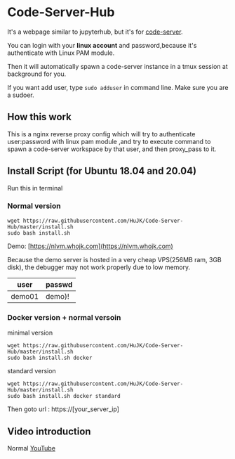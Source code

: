 # Code-Server-Hub
It's a webpage similar to jupyterhub, but it's for [code-server](https://github.com/cdr/code-server).

You can login with your **linux account** and password,because it's authenticate with Linux PAM module. 

Then it will automatically spawn a code-server instance in a tmux session at background for you.

If you want add user, type ```sudo adduser``` in command line. Make sure you are a sudoer.

## How this work
This is a nginx reverse proxy config which will try to authenticate user:password with linux pam module ,and try to execute command to spawn a code-server workspace by that user, and then proxy_pass to it.

## Install Script (for Ubuntu 18.04 and 20.04)
Run this in terminal

### Normal version
```
wget https://raw.githubusercontent.com/HuJK/Code-Server-Hub/master/install.sh
sudo bash install.sh
```
Demo:
[https://nlvm.whojk.com](https://nlvm.whojk.com) 

Because the demo server is hosted in a very cheap VPS(256MB ram, 3GB disk), the debugger may not work properly due to low memory.

user|passwd
------|---------
demo01|demo)!

### Docker version + normal versoin

minimal version
```
wget https://raw.githubusercontent.com/HuJK/Code-Server-Hub/master/install.sh
sudo bash install.sh docker
```

standard version
```
wget https://raw.githubusercontent.com/HuJK/Code-Server-Hub/master/install.sh
sudo bash install.sh docker standard
```

Then goto url : https://\[your_server_ip\]



## Video introduction

Normal [YouTube](https://www.youtube.com/watch?v=d66OmV22UFI)

